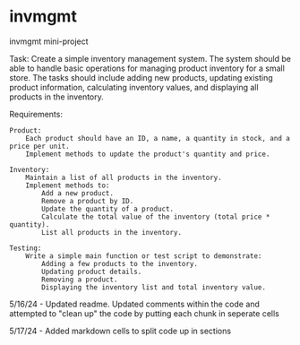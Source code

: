 # invmgmt
invmgmt mini-project

Task: Create a simple inventory management system. The system should be able to handle basic operations for managing product inventory for a small store. The tasks should include adding new products, updating existing product information, calculating inventory values, and displaying all products in the inventory.

Requirements:

    Product:
        Each product should have an ID, a name, a quantity in stock, and a price per unit.
        Implement methods to update the product's quantity and price.

    Inventory:
        Maintain a list of all products in the inventory.
        Implement methods to:
            Add a new product.
            Remove a product by ID.
            Update the quantity of a product.
            Calculate the total value of the inventory (total price * quantity).
            List all products in the inventory.

    Testing:
        Write a simple main function or test script to demonstrate:
            Adding a few products to the inventory.
            Updating product details.
            Removing a product.
            Displaying the inventory list and total inventory value.

5/16/24 - Updated readme. Updated comments within the code and attempted to "clean up" the code by putting each chunk in seperate cells

5/17/24 - Added markdown cells to split code up in sections